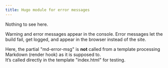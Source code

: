 ```yaml
---
title: Hugo module for error messages
---
```


Nothing to see here.

Warning and error messages appear in the console. Error messages let the build fail, get logged, and appear in the browser instead of the site.

Here, the partial "md-error-msg" is **not** called from a template processing Markdown (render hook) as it is supposed to.  
It’s called directly in the template "index.html" for testing.
